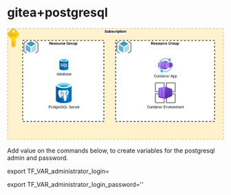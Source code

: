 # gitea+postgresql


![alt text](https://github.com/leandroscardua/terraform-azure-containerapps/blob/main/gitea-postgresql/gitea-postgresql.png)

Add value on the commands below, to create variables for the postgresql admin and password.

export TF_VAR_administrator_login=

export TF_VAR_administrator_login_password=''
